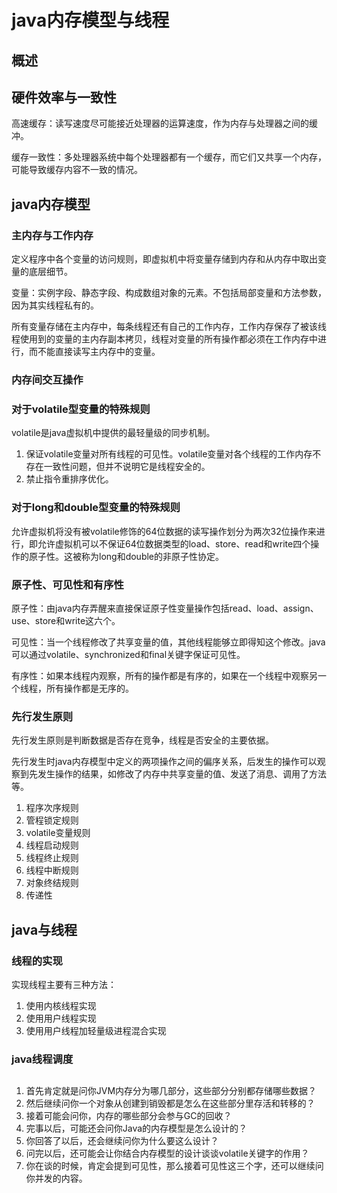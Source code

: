 # java内存模型与线程

## 概述

## 硬件效率与一致性

高速缓存：读写速度尽可能接近处理器的运算速度，作为内存与处理器之间的缓冲。

缓存一致性：多处理器系统中每个处理器都有一个缓存，而它们又共享一个内存，可能导致缓存内容不一致的情况。

## java内存模型

### 主内存与工作内存

定义程序中各个变量的访问规则，即虚拟机中将变量存储到内存和从内存中取出变量的底层细节。

变量：实例字段、静态字段、构成数组对象的元素。不包括局部变量和方法参数，因为其实线程私有的。

所有变量存储在主内存中，每条线程还有自己的工作内存，工作内存保存了被该线程使用到的变量的主内存副本拷贝，线程对变量的所有操作都必须在工作内存中进行，而不能直接读写主内存中的变量。

### 内存间交互操作

### 对于volatile型变量的特殊规则

volatile是java虚拟机中提供的最轻量级的同步机制。

1. 保证volatile变量对所有线程的可见性。volatile变量对各个线程的工作内存不存在一致性问题，但并不说明它是线程安全的。
2. 禁止指令重排序优化。

### 对于long和double型变量的特殊规则

允许虚拟机将没有被volatile修饰的64位数据的读写操作划分为两次32位操作来进行，即允许虚拟机可以不保证64位数据类型的load、store、read和write四个操作的原子性。这被称为long和double的非原子性协定。

### 原子性、可见性和有序性

原子性：由java内存弄醒来直接保证原子性变量操作包括read、load、assign、use、store和write这六个。

可见性：当一个线程修改了共享变量的值，其他线程能够立即得知这个修改。java可以通过volatile、synchronized和final关键字保证可见性。

有序性：如果本线程内观察，所有的操作都是有序的，如果在一个线程中观察另一个线程，所有操作都是无序的。

### 先行发生原则

先行发生原则是判断数据是否存在竞争，线程是否安全的主要依据。

先行发生时java内存模型中定义的两项操作之间的偏序关系，后发生的操作可以观察到先发生操作的结果，如修改了内存中共享变量的值、发送了消息、调用了方法等。

1. 程序次序规则
2. 管程锁定规则
3. volatile变量规则
4. 线程启动规则
5. 线程终止规则
6. 线程中断规则
7. 对象终结规则
8. 传递性

## java与线程

### 线程的实现

实现线程主要有三种方法：
1. 使用内核线程实现
2. 使用用户线程实现
3. 使用用户线程加轻量级进程混合实现

### java线程调度

## 

1. 首先肯定就是问你JVM内存分为哪几部分，这些部分分别都存储哪些数据？　　
2. 然后继续问你一个对象从创建到销毁都是怎么在这些部分里存活和转移的？　　
3. 接着可能会问你，内存的哪些部分会参与GC的回收？　　
4. 完事以后，可能还会问你Java的内存模型是怎么设计的？　　
5. 你回答了以后，还会继续问你为什么要这么设计？　　
6. 问完以后，还可能会让你结合内存模型的设计谈谈volatile关键字的作用？　　
7. 你在谈的时候，肯定会提到可见性，那么接着可见性这三个字，还可以继续问你并发的内容。
